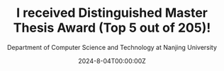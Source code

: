 ---
title: I received Distinguished Master Thesis Award (Top 5 out of 205)!
subtitle: Department of Computer Science and Technology at Nanjing University

## Summary for listings and search engines
summary: My thesis title is Research on Wireless Earphone Tracking System Based on Fusion Sensing of Magnetic Field and Acoustics. It builds upon my previous research published on IMWUT. Thanks for Prof. Haipeng Dai and Prof. Wei Wang for their guidance! 

## Link this post with a project
projects: []

## Date published
date: '2024-8-04T00:00:00Z'

## Date updated
lastmod: '2024-08-04T00:00:00Z'

## Is this an unpublished draft?
draft: false

authors:
  - admin
---